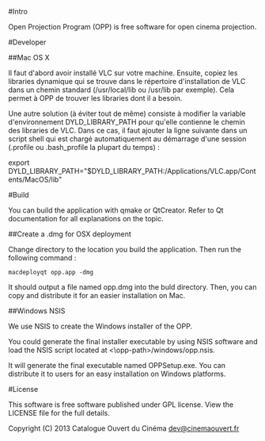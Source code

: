 #Intro

Open Projection Program (OPP) is free software for open cinema projection.

#Developer

##Mac OS X

Il faut d'abord avoir installé VLC sur votre machine. Ensuite, copiez les libraries dynamique qui se trouve dans le répertoire d'installation de VLC dans un chemin standard (/usr/local/lib ou /usr/lib par exemple). Cela permet à OPP de trouver les libraries dont il a besoin.

Une autre solution (à éviter tout de même) consiste à modifier la variable d'environnement DYLD_LIBRARY_PATH pour qu'elle contienne le chemin des libraries de VLC. Dans ce cas, il faut ajouter la ligne suivante dans un script shell qui est chargé automatiquement au démarrage d'une session (.profile ou .bash_profile la plupart du temps) :

  export DYLD_LIBRARY_PATH="$DYLD_LIBRARY_PATH:/Applications/VLC.app/Contents/MacOS/lib"

#Build

You can build the application with qmake or QtCreator. Refer to Qt documentation for all explanations on the topic.

##Create a .dmg for OSX deployment

Change directory to the location you build the application. Then run the following command :

    macdeployqt opp.app -dmg

It should output a file named opp.dmg into the buld directory. Then, you can copy and distribute it for an easier installation on Mac.

##Windows NSIS

We use NSIS to create the Windows installer of the OPP.

You could generate the final installer executable by using NSIS software and load the NSIS script located at <\opp-path>/windows/opp.nsis.

It will generate the final executable named OPPSetup.exe. You can distribute it to users for an easy installation on Windows platforms.

#License

This software is free software published under GPL license. View the LICENSE file for the full details.

Copyright (C) 2013 Catalogue Ouvert du Cinéma <dev@cinemaouvert.fr>